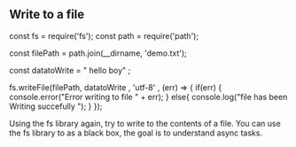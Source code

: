 ## Write to a file

const fs = require('fs');
const path = require('path');

const filePath = path.join(\_\_dirname, 'demo.txt');

const datatoWrite = " hello boy" ;

fs.writeFile(filePath, datatoWrite , 'utf-8' , (err) => {
if(err) {
console.error("Error writing to file " + err);
}
else{
console.log("file has been Writing succefully ");
}
});

Using the fs library again, try to write to the contents of a file.
You can use the fs library to as a black box, the goal is to understand async tasks.
